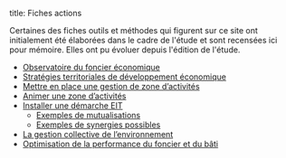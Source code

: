 title: Fiches actions

Certaines des fiches outils et méthodes qui figurent sur ce site ont initialement été élaborées dans le cadre de l'étude et sont recensées ici pour mémoire. Elles ont pu évoluer depuis l'édition de l'étude.

* [Observatoire du foncier économique](../../../outils/connaissance/observatoire_foncier_eco.md)
* [Stratégies territoriales de développement économique](../../../outils/strategie_territoriale/index.md)
* [Mettre en place une gestion de zone d’activités](../../../outils/vie_ZA/gestion_ZA.md)
* [Animer une zone d’activités](../../../outils/vie_ZA/gestionnaire_animateur.md)
* [Installer une démarche EIT](../../../outils/EIT/installer_demarche_eit.md)
    * [Exemples de mutualisations](../../../outils/EIT/exemples_mutualisations.md)
    * [Exemples de synergies possibles](../../../outils/EIT/exemples_synergies.md)
* [La gestion collective de l’environnement](../../../outils/EIT/gestion_collective_environnement.md)
* [Optimisation de la performance du foncier et du bâti](../../../outils/foncier/optimisation_performance_foncier_et_bati.md)

